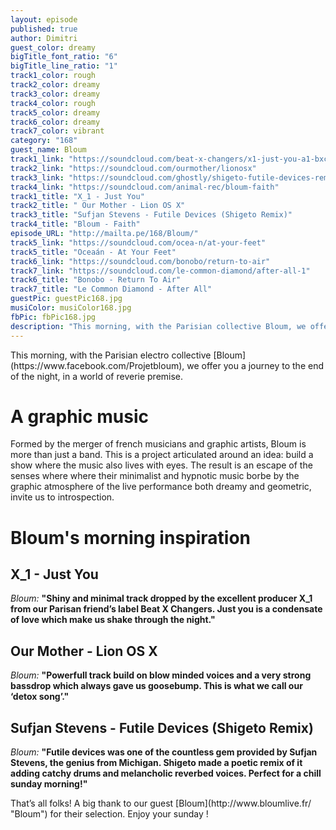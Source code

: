 ```yaml
---
layout: episode
published: true
author: Dimitri
guest_color: dreamy
bigTitle_font_ratio: "6"
bigTitle_line_ratio: "1"
track1_color: rough
track2_color: dreamy
track3_color: dreamy
track4_color: rough
track5_color: dreamy
track6_color: dreamy
track7_color: vibrant
category: "168"
guest_name: Bloum
track1_link: "https://soundcloud.com/beat-x-changers/x1-just-you-a1-bxc001"
track2_link: "https://soundcloud.com/ourmother/lionosx"
track3_link: "https://soundcloud.com/ghostly/shigeto-futile-devices-remix"
track4_link: "https://soundcloud.com/animal-rec/bloum-faith"
track1_title: "X_1 - Just You"
track2_title: " Our Mother - Lion OS X"
track3_title: "Sufjan Stevens - Futile Devices (Shigeto Remix)"
track4_title: "Bloum - Faith"
episode_URL: "http://mailta.pe/168/Bloum/"
track5_link: "https://soundcloud.com/ocea-n/at-your-feet"
track5_title: "Oceaán - At Your Feet"
track6_link: "https://soundcloud.com/bonobo/return-to-air"
track7_link: "https://soundcloud.com/le-common-diamond/after-all-1"
track6_title: "Bonobo - Return To Air"
track7_title: "Le Common Diamond - After All"
guestPic: guestPic168.jpg
musiColor: musiColor168.jpg
fbPic: fbPic168.jpg
description: "This morning, with the Parisian collective Bloum, we offer you a journey to the end of the night, in a world of reverie premise."
---
```


<p id="introduction">This morning, with the Parisian electro collective [Bloum](https://www.facebook.com/Projetbloum), we offer you a journey to the end of the night, in a world of reverie premise. </p>

# A graphic music

Formed by the merger of french musicians and graphic artists, Bloum is more than just a band. This is a project articulated around an idea: build a show where the music also lives with eyes. The result is an escape of the senses where where their minimalist and hypnotic music borbe by the graphic atmosphere of the live performance both dreamy and geometric, invite us to introspection.

# Bloum's morning inspiration
 
## X_1 - Just You
_Bloum:_ **"**Shiny and minimal track dropped by the excellent producer X_1 from our Parisan friend’s label Beat X Changers. Just you is a condensate of love which make us shake through the night.**"**
 
## Our Mother - Lion OS X
_Bloum:_ **"**Powerfull track build on blow minded voices and a very strong bassdrop which always gave us goosebump. This is what we call our ‘detox song’.**"**
 
## Sufjan Stevens - Futile Devices (Shigeto Remix)
_Bloum:_ **"**Futile devices was one of the countless gem provided by Sufjan Stevens, the genius from Michigan. Shigeto made a poetic remix of it adding catchy drums and melancholic reverbed voices. Perfect for a chill sunday morning!**"** 
 
<p id="outroduction">
That’s all folks! A big thank to our guest [Bloum](http://www.bloumlive.fr/ "Bloum") for their selection. Enjoy your sunday !
</p>